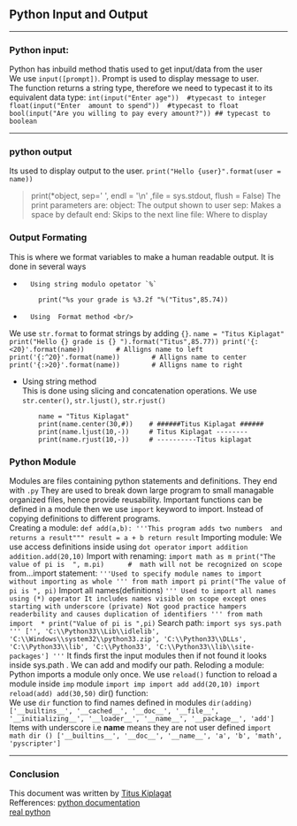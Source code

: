 ## Python Input and Output
***
### 	Python input: 
Python has inbuild method thatis used to get input/data from the user <br/> We use `input([prompt])`. Prompt is used to display message to user. <br/>
The function returns a string type, therefore we need to typecast it to its equivalent data type:
	```
		int(input("Enter age"))  #typecast to integer
		float(input("Enter  amount to spend"))  #typecast to float
		bool(input("Are you willing to pay every amount?")) ## typecast to boolean 
	```
****
### 	python output
Its used to display output to the user.
		```
			print("Hello {user}".format(user = name)) 
		```
> print(*object, sep=' ', endl = '\n' ,file = sys.stdout, flush = False)
The print parameters are:
			object: The output shown to user
			sep: Makes a space by default
			end: Skips to the next line
			file: Where to display
### 	Output Formating
This is where we format variables to make a human readable output. It is done in several ways
-		Using string modulo opetator `%`
	```
		print("%s your grade is %3.2f "%("Titus",85.74)) 
	```
-		Using  Format method <br/>
We use `str.format` to format strings by adding `{}`.
	```
		name = "Titus Kiplagat"
		print("Hello {} grade is {} ").format("Titus",85.77))
		print('{:<20}'.format(name))	 	# Alligns name to left
		print('{:^20}'.format(name))		# Alligns name to center
		print('{:>20}'.format(name))	 	# Alligns name to right
	```
-	Using  string method <br/> 
This is done using slicing and concatenation operations.
We use `str.center()`, `str.ljust()`, `str.rjust()`
	```
		name = "Titus Kiplagat"
		print(name.center(30,#))	# ######Titus Kiplagat ######
		print(name.ljust(10,-))		# Titus Kiplagat --------
		print(name.rjust(10,-))		# ----------Titus kiplagat
	```
###		Python Module
Modules are files containing python statements and definitions. They end with `.py`
They are used to break down large program to small managable organized files, hence provide reusability.
Important functions can be defined in a module then we use `import` keyword to import. Instead of copying definitions to different programs.<br/>
Creating a module:
	```
		def add(a,b):
			'''This program adds two numbers 
			and returns a result"""
			result = a + b
			return result
	```
Importing module:
We use access definitions inside using  `dot operator`
	```
		import addition
		addition.add(20,10)
	```
Import with renaming:
	```
	   import math as m
	   print("The value of pi is  ", m.pi)		#  math will not be recognized on scope
	```
from...import statement:
	```
	   '''Used to specify module names to import without importing as whole
	   '''
	     from math import pi
	     print("The value of pi is ", pi)
	```
Import all names(definitions)
	```
	   ''' Used to import all names using (*) operator
	     It includes names visible on scope except
	     ones starting with underscore (private)
	     Not good practice hampers readerbility and causes duplication of identifiers
	   '''
	   from math import  *
	   print("Value of pi is ",pi)
	```
Search path:
	```
	   import sys
	    sys.path
	     '''
	     ['',
	     'C:\\Python33\\Lib\\idlelib',
	     'C:\\Windows\\system32\\python33.zip',
	     'C:\\Python33\\DLLs',
	     'C:\\Python33\\lib',
	     'C:\\Python33',
	     'C:\\Python33\\lib\\site-packages']
	     '''
	```
It finds first  the input modules then if not found it looks inside sys.path . We can add and modify our path.
Reloding a module:<br/>
Python imports a module only once. We use `reload()` function to reload a module inside `imp` module
	```
	   import imp
	   import add
	   add(20,10)
	   import reload(add)
	   add(30,50)
	```
dir() function:<br/>
We use `dir` function to find names defined in  modules
	```
		dir(adding)
		['__builtins__',
		'__cached__',
		'__doc__',
		'__file__',
		'__initializing__',
		'__loader__',
		'__name__',
		'__package__',
		'add']
	```
	  Items with underscore i.e  __name__ means they are not user defined
	```
	   import math
	   dir ()
	   ['__builtins__', '__doc__', '__name__', 'a', 'b', 'math', 'pyscripter']
	```
***
### Conclusion
This document was written by [Titus Kiplagat](https://ke.linkedin.com/in/titus-kiplagat-5146ba210) <br/>
Refferences:
[python documentation](https://docs.python.org/3/tutorial/modules.html)<br/>
[real python](https://realpython.com/python-modules-packages/)

